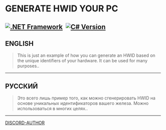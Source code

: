 # GENERATE HWID YOUR PC

[![.NET Framework](https://img.shields.io/badge/.NET%20Framework-4.x-blueviolet)](https://dotnet.microsoft.com/)  [![C# Version](https://img.shields.io/badge/C%23-7.3-brightgreen)](https://learn.microsoft.com/dotnet/csharp/whats-new/csharp-7-3)
---

## ENGLISH

> This is just an example of how you can generate an HWID based on the unique identifiers of your hardware. It can be used for many purposes..

---

## РУССКИЙ

> Это всего лишь пример того, как можно сгенерировать HWID на основе уникальных идентификаторов вашего железа. Можно использоваться в многих целях..

---

[DISCORD-AUTHOR](https://discord.gg/uMjN6xrDjM)


